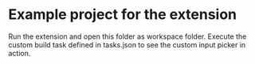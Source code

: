 # Example project for the extension

Run the extension and open this folder as workspace folder. Execute the custom build task defined in tasks.json to see
the custom input picker in action.
